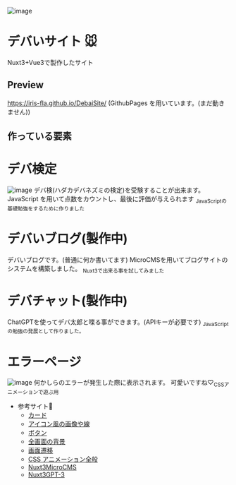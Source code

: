 ![image](https://github.com/Iris-Fla/DebaiSite/assets/103801589/e81c7213-8a04-41f5-9377-4b5b49ba4945)

# デバいサイト 🐭

Nuxt3+Vue3で製作したサイト

## Preview

https://iris-fla.github.io/DebaiSite/
(GithubPages を用いています。(まだ動きません))

## 作っている要素

# デバ検定
![image](https://github.com/Iris-Fla/DebaiSite/assets/103801589/c4c96f3c-bda7-412c-9411-264ac23c53d0)
デバ検(ハダカデバネズミの検定)を受験することが出来ます。
JavaScript を用いて点数をカウントし、最後に評価が与えられます
<sub>JavaScriptの基礎勉強をするために作りました</sub>

# デバいブログ(製作中)
デバいブログです。(普通に何か書いてます)
MicroCMSを用いてブログサイトのシステムを構築しました。
<sub>Nuxt3で出来る事を試してみました</sub>

# デバチャット(製作中)
ChatGPTを使ってデバ太郎と喋る事ができます。(APIキーが必要です)
<sub>JavaScriptの勉強の発展として作りました。</sub>

# エラーページ
![image](https://github.com/Iris-Fla/DebaiSite/assets/103801589/62c2bbc0-c76b-4d5e-a798-e7beda6f3e4e)
何かしらのエラーが発生した際に表示されます。
可愛いですね♡<sub>CSSアニメーションで遊ぶ用</sub>


- 参考サイト:memo:
  - [カード](https://getbootstrap.jp/docs/5.0/components/card/)
  - [アイコン風の画像や線](https://bootstrap-guide.com/utilities/borders)
  - [ボタン](https://getbootstrap.jp/docs/5.0/components/buttons/)
  - [全画面の背景](https://allabout.co.jp/gm/gc/452705/)
  - [画面遷移](https://zenn.dev/con_ns_pgm/articles/04adfeae84104b)
  - [CSS アニメーション全般](https://openai.com/blog/chatgpt)
  - [Nuxt3MicroCMS](https://blog.microcms.io/nuxt3-jamstack-blog/)
  - [Nuxt3GPT-3](https://tech-blog.rakus.co.jp/entry/20230210/nuxt3)
